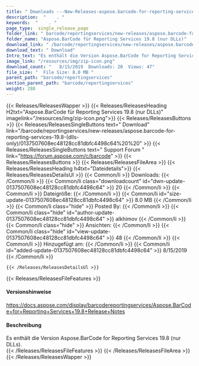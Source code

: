 ```yaml
---
title: " Downloads ---New-Releases-aspose.barcode-for-reporting-services-19.8-(nur-dlls) . "
description:  "    . " 
keywords:  "    . " 
page_type:  single_release_page
folder_link: " barcode/reportingservices/new-releases/aspose.barcode-for-reporting-services-19.8-(dlls-only)/"
folder_name: "Aspose.BarCode für Reporting Services 19.8 (nur DLLs)"
download_link: " /barcode/reportingservices/new-releases/aspose.barcode-for-reporting-services-19.8-(dlls-only)/0137507608ec48128cc81dbfc4498c64"
download_text: " Download"
Intro_text: "Es enthält die Version Aspose.BarCode for Reporting Services 19.8 (nur DLLs)."
image_link: "/resources/img/zip-icon.png"
download_count: "   8/15/2019  Downloads: 20  Views: 47"
file_size: "  File Size: 8.0 MB "
parent_path: "barcode/reportingservices"
section_parent_path: "barcode/reportingservices"
weight: 288
---
```


{{< Releases/ReleasesWapper >}}
  {{< Releases/ReleasesHeading H2txt="Aspose.BarCode für Reporting Services 19.8 (nur DLLs)" imagelink="/resources/img/zip-icon.png">}}
  {{< Releases/ReleasesButtons >}}
    {{< Releases/ReleasesSingleButtons text=" Download" link="/barcode/reportingservices/new-releases/aspose.barcode-for-reporting-services-19.8-(dlls-only)/0137507608ec48128cc81dbfc4498c64%20%20" >}}
    {{< Releases/ReleasesSingleButtons text=" Support Forum " link="https://forum.aspose.com/c/barcode" >}}
  {{< Releases/ReleasesButtons >}}
  {{< Releases/ReleasesFileArea >}}
    {{< Releases/ReleasesHeading h4txt="Dateidetails">}}
    {{< Releases/ReleasesDetailsUl >}}
            {{< Common/li >}} Downloads: {{< /Common/li >}}
      {{< Common/li class="downloadcount" id="dwn-update-0137507608ec48128cc81dbfc4498c64" >}} 20 {{< /Common/li >}}
      {{< Common/li >}} Dateigröße: {{< /Common/li >}}
      {{< Common/li id="size-update-0137507608ec48128cc81dbfc4498c64" >}} 8.0 MB {{< /Common/li >}} 
      {{< Common/li  class="hide" >}} Posted By: {{< /Common/li >}} 
      {{< Common/li class="hide" id="author-update-0137507608ec48128cc81dbfc4498c64" >}} alkhimov {{< /Common/li >}}
      {{< Common/li class="hide" >}} Ansichten: {{< /Common/li >}}
      {{< Common/li class="hide" id="view-update-0137507608ec48128cc81dbfc4498c64" >}} 48 {{< /Common/li >}}
      {{< Common/li >}} Hinzugefügt am: {{< /Common/li >}}
      {{< Common/li id="added-update-0137507608ec48128cc81dbfc4498c64" >}} 8/15/2019 {{< /Common/li >}} 

    {{< /Releases/ReleasesDetailsUl >}}

  {{< Releases/ReleasesFileFeatures >}}
      <h4>Versionshinweise</h4><div> <a href="https://docs.aspose.com/display/barcodereportingservices/Aspose.BarCode+for+Reporting+Services+19.8+Release+Notes">https://docs.aspose.com/display/barcodereportingservices/Aspose.BarCode+for+Reporting+Services+19.8+Release+Notes</a></div><h4> Beschreibung</h4><div class="HTMLDescription"> Es enthält die Version Aspose.BarCode for Reporting Services 19.8 (nur DLLs).</div>
  {{< /Releases/ReleasesFileFeatures >}}
 {{< /Releases/ReleasesFileArea >}}
{{< /Releases/ReleasesWapper >}}



